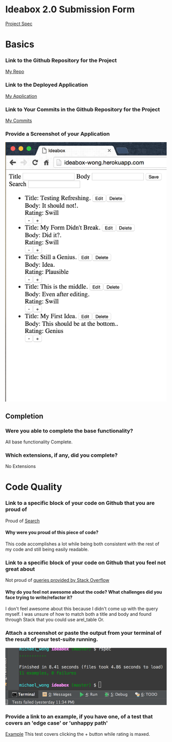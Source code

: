 # Ideabox 2.0 Submission Form
[Project Spec](https://github.com/turingschool/curriculum/blob/master/source/projects/revenge_of_idea_box.markdown)

# Basics

### Link to the Github Repository for the Project
[My Repo](https://github.com/Kealii/ideabox)

### Link to the Deployed Application
[My Application](https://ideabox-wong.herokuapp.com)

### Link to Your Commits in the Github Repository for the Project
[My Commits](https://github.com/Kealii/ideabox/commits/master)

### Provide a Screenshot of your Application
![ideabox](images/wong-ideabox.png)

## Completion

### Were you able to complete the base functionality?

All base functionality Complete.

### Which extensions, if any, did you complete?

No Extensions

# Code Quality

### Link to a specific block of your code on Github that you are proud of

Proud of [Search](https://github.com/Kealii/ideabox/blob/a3dd10e5616aa0ea6192373ad3bce3c2baf5ed39/app/assets/javascripts/ideas.js#L107)

#### Why were you proud of this piece of code?

This code accomplishes a lot while being both consistent with the rest of my code
and still being easily readable.

### Link to a specific block of your code on Github that you feel not great about

Not proud of [queries provided by Stack Overflow](https://github.com/Kealii/ideabox/blob/a3dd10e5616aa0ea6192373ad3bce3c2baf5ed39/app/controllers/ideas_controller.rb#L6)

#### Why do you feel not awesome about the code? What challenges did you face trying to write/refactor it?

I don't feel awesome about this because I didn't come up with the query myself. I was unsure of how to match both a
title and body and found through Stack that you could use arel_table Or.

### Attach a screenshot or paste the output from your terminal of the result of your test-suite running.

![Test Suite](images/wong-test.png)

### Provide a link to an example, if you have one, of a test that covers an 'edge case' or 'unhappy path'

[Example](https://github.com/Kealii/ideabox/blob/a3dd10e5616aa0ea6192373ad3bce3c2baf5ed39/spec/features/ideas_spec.rb#L82)
This test covers clicking the + button while rating is maxed.